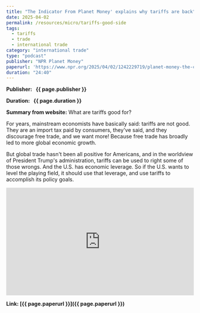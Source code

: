 ```yaml
---
title: "The Indicator From Planet Money' explains why tariffs are back"
date: 2025-04-02
permalink: /resources/micro/tariffs-good-side
tags:
  - tariffs
  - trade
  - international trade
category: "international trade"
type: "podcast"
publisher: "NPR Planet Money"
paperurl: 'https://www.npr.org/2025/04/02/1242229719/planet-money-the-case-for-tariffs'
duration: "24:40"
---
```


<!-- Google tag (gtag.js) -->
<script async src="https://www.googletagmanager.com/gtag/js?id=G-Q95WSVMDNZ"></script>
<script>
  window.dataLayer = window.dataLayer || [];
  function gtag(){dataLayer.push(arguments);}
  gtag('js', new Date());

  gtag('config', 'G-Q95WSVMDNZ');
</script>


**<span class="bold-podcast">Publisher: </span>&nbsp;<span class="text-podcast"> {{ page.publisher }}</span>**

**<span class="bold-podcast">Duration: </span>&nbsp;<span class="text-podcast"> {{ page.duration }}</span>**

**<span class="bold-podcast">Summary from website:</span>**
What are tariffs good for?

For years, mainstream economists have basically said: tariffs are not good. They are an import tax paid by consumers, they've said, and they discourage free trade, and we want more! Because free trade has broadly led to more global economic growth.

But global trade hasn't been all positive for Americans, and in the worldview of President Trump's administration, tariffs can be used to right some of those wrongs. And the U.S. has economic leverage. So if the U.S. wants to level the playing field, it should use that leverage, and use tariffs to accomplish its policy goals.

<iframe src="https://www.npr.org/player/embed/1242229719/1268838261" width="100%" height="290" frameborder="0" scrolling="no" title="NPR embedded audio player"></iframe>



**<span class="small-podcast">Link:</span>&nbsp;<span class="links-podcast">[{{ page.paperurl }}]({{ page.paperurl }})</span>**